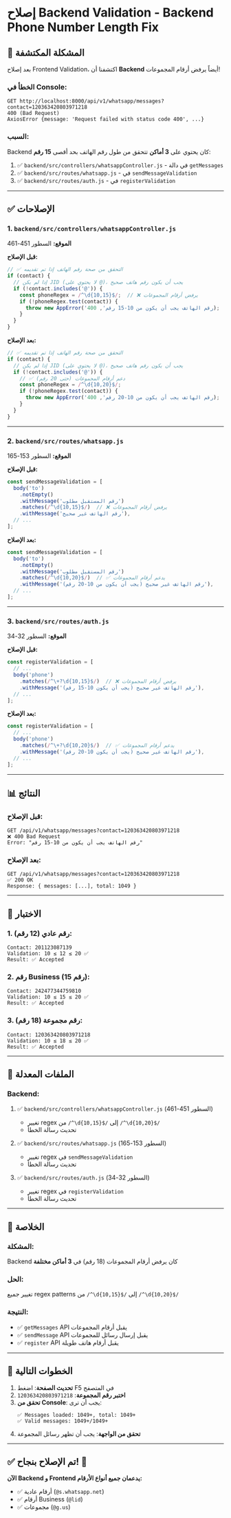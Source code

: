 # إصلاح Backend Validation - Backend Phone Number Length Fix

## 🐛 المشكلة المكتشفة

بعد إصلاح Frontend Validation، اكتشفنا أن **Backend** أيضاً يرفض أرقام المجموعات!

### الخطأ في Console:
```
GET http://localhost:8000/api/v1/whatsapp/messages?contact=120363420803971218
400 (Bad Request)
AxiosError {message: 'Request failed with status code 400', ...}
```

### السبب:

Backend كان يحتوي على **3 أماكن** تتحقق من طول رقم الهاتف بحد أقصى **15 رقم**:

1. ✅ `backend/src/controllers/whatsappController.js` - في دالة `getMessages`
2. ✅ `backend/src/routes/whatsapp.js` - في `sendMessageValidation`
3. ✅ `backend/src/routes/auth.js` - في `registerValidation`

---

## ✅ الإصلاحات

### 1. `backend/src/controllers/whatsappController.js`

**الموقع:** السطور 451-461

**قبل الإصلاح:**
```javascript
// ✅ التحقق من صحة رقم الهاتف إذا تم تقديمه
if (contact) {
  // إذا لم يكن JID (لا يحتوي على @)، يجب أن يكون رقم هاتف صحيح
  if (!contact.includes('@')) {
    const phoneRegex = /^\d{10,15}$/;  // ❌ يرفض أرقام المجموعات
    if (!phoneRegex.test(contact)) {
      throw new AppError('رقم الهاتف يجب أن يكون من 10-15 رقم', 400);
    }
  }
}
```

**بعد الإصلاح:**
```javascript
// ✅ التحقق من صحة رقم الهاتف إذا تم تقديمه
if (contact) {
  // إذا لم يكن JID (لا يحتوي على @)، يجب أن يكون رقم هاتف صحيح
  if (!contact.includes('@')) {
    // ✅ دعم أرقام المجموعات (حتى 20 رقم)
    const phoneRegex = /^\d{10,20}$/;
    if (!phoneRegex.test(contact)) {
      throw new AppError('رقم الهاتف يجب أن يكون من 10-20 رقم', 400);
    }
  }
}
```

---

### 2. `backend/src/routes/whatsapp.js`

**الموقع:** السطور 153-165

**قبل الإصلاح:**
```javascript
const sendMessageValidation = [
  body('to')
    .notEmpty()
    .withMessage('رقم المستقبل مطلوب')
    .matches(/^\d{10,15}$/)  // ❌ يرفض أرقام المجموعات
    .withMessage('رقم الهاتف غير صحيح'),
  // ...
];
```

**بعد الإصلاح:**
```javascript
const sendMessageValidation = [
  body('to')
    .notEmpty()
    .withMessage('رقم المستقبل مطلوب')
    .matches(/^\d{10,20}$/)  // ✅ يدعم أرقام المجموعات
    .withMessage('رقم الهاتف غير صحيح (يجب أن يكون من 10-20 رقم)'),
  // ...
];
```

---

### 3. `backend/src/routes/auth.js`

**الموقع:** السطور 32-34

**قبل الإصلاح:**
```javascript
const registerValidation = [
  // ...
  body('phone')
    .matches(/^\+?\d{10,15}$/)  // ❌ يرفض أرقام المجموعات
    .withMessage('رقم الهاتف غير صحيح (يجب أن يكون 10-15 رقم)'),
  // ...
];
```

**بعد الإصلاح:**
```javascript
const registerValidation = [
  // ...
  body('phone')
    .matches(/^\+?\d{10,20}$/)  // ✅ يدعم أرقام المجموعات
    .withMessage('رقم الهاتف غير صحيح (يجب أن يكون 10-20 رقم)'),
  // ...
];
```

---

## 📊 النتائج

### قبل الإصلاح:
```
GET /api/v1/whatsapp/messages?contact=120363420803971218
❌ 400 Bad Request
Error: "رقم الهاتف يجب أن يكون من 10-15 رقم"
```

### بعد الإصلاح:
```
GET /api/v1/whatsapp/messages?contact=120363420803971218
✅ 200 OK
Response: { messages: [...], total: 1049 }
```

---

## 🧪 الاختبار

### 1. رقم عادي (12 رقم):
```
Contact: 201123087139
Validation: 10 ≤ 12 ≤ 20 ✅
Result: ✅ Accepted
```

### 2. رقم Business (15 رقم):
```
Contact: 242477344759810
Validation: 10 ≤ 15 ≤ 20 ✅
Result: ✅ Accepted
```

### 3. رقم مجموعة (18 رقم):
```
Contact: 120363420803971218
Validation: 10 ≤ 18 ≤ 20 ✅
Result: ✅ Accepted
```

---

## 📁 الملفات المعدلة

### Backend:
1. ✅ `backend/src/controllers/whatsappController.js` (السطور 451-461)
   - تغيير regex من `/^\d{10,15}$/` إلى `/^\d{10,20}$/`
   - تحديث رسالة الخطأ

2. ✅ `backend/src/routes/whatsapp.js` (السطور 153-165)
   - تغيير regex في `sendMessageValidation`
   - تحديث رسالة الخطأ

3. ✅ `backend/src/routes/auth.js` (السطور 32-34)
   - تغيير regex في `registerValidation`
   - تحديث رسالة الخطأ

---

## 🎯 الخلاصة

### المشكلة:
Backend كان يرفض أرقام المجموعات (18 رقم) في **3 أماكن مختلفة**

### الحل:
تغيير جميع regex patterns من `/^\d{10,15}$/` إلى `/^\d{10,20}$/`

### النتيجة:
- ✅ `getMessages` API يقبل أرقام المجموعات
- ✅ `sendMessage` API يقبل إرسال رسائل للمجموعات
- ✅ `register` API يقبل أرقام هاتف طويلة

---

## 🚀 الخطوات التالية

1. **تحديث الصفحة**: اضغط F5 في المتصفح
2. **اختبر رقم المجموعة**: `120363420803971218`
3. **تحقق من Console**: يجب أن ترى:
   ```
   ✅ Messages loaded: 1049+, total: 1049+
   ✅ Valid messages: 1049+/1049+
   ```
4. **تحقق من الواجهة**: يجب أن تظهر رسائل المجموعة

---

## ✅ تم الإصلاح بنجاح! 🎉

**الآن Backend و Frontend يدعمان جميع أنواع الأرقام:**
- ✅ أرقام عادية (`@s.whatsapp.net`)
- ✅ أرقام Business (`@lid`)
- ✅ مجموعات (`@g.us`)

